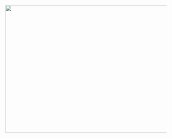 <p align="center">
<img src="https://user-images.githubusercontent.com/106867355/189471321-469dd3b1-e139-4b7c-8d86-98d60a3392b0.jpg" data-canonical-src="https://user-images.githubusercontent.com/106867355/189471321-469dd3b1-e139-4b7c-8d86-98d60a3392b0.jpg" width="800" height="400" />
  </p>
